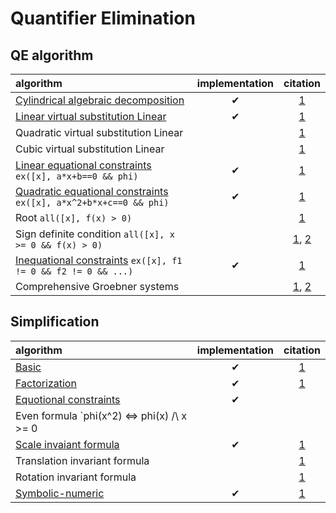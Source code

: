 # Quantifier Elimination

## QE algorithm

| algorithm | implementation | citation |
| :-- | :--: | :--: |
| [Cylindrical algebraic decomposition](cad.go) | ✔ | [1](cad.md) |
| [Linear virtual substitution Linear](vs.go) | ✔ | [1](https://www.sciencedirect.com/science/article/pii/S0747717188800038) |
| Quadratic virtual substitution Linear | | [1](https://link.springer.com/article/10.1007/s002000050055) |
| Cubic virtual substitution Linear |  | [1](https://dl.acm.org/doi/10.1145/190347.190425) |
| [Linear equational constraints](quadeq.go) `ex([x], a*x+b==0 && phi)` | ✔ | [1](https://dl.acm.org/doi/10.1145/164081.164140) |
| [Quadratic equational constraints](quadeq.go) `ex([x], a*x^2+b*x+c==0 && phi)` | ✔ | [1](https://dl.acm.org/doi/10.1145/164081.164140) |
| Root `all([x], f(x) > 0)` | | [1](https://link.springer.com/chapter/10.1007/978-3-7091-9459-1_19) |
| Sign definite condition `all([x], x >= 0 && f(x) > 0)` | | [1](https://www.tandfonline.com/doi/abs/10.1080/00207170600726550?journalCode=tcon20), [2](https://link.springer.com/chapter/10.1007/978-3-319-02297-0_17) |
| [Inequational constraints](neq.go) `ex([x], f1 != 0 && f2 != 0 && ...)` | ✔ | [1](https://repository.kulib.kyoto-u.ac.jp/dspace/bitstream/2433/224375/1/1976-06.pdf) |
| Comprehensive Groebner systems || [1](https://link.springer.com/chapter/10.1007/978-3-7091-9459-1_20), [2](https://dl.acm.org/doi/10.1145/2755996.2756646) |


## Simplification

| algorithm | implementation | citation |
| :-- | :--: | :--: |
| [Basic](simpl_basic.go) |✔| [1](https://www.sciencedirect.com/science/article/pii/S0747717197901231) |
| [Factorization](simpl_fctr.go) |✔| [1](https://www.sciencedirect.com/science/article/pii/S0747717197901231) |
| [Equotional constraints](simpl_reduce.go) |✔|
| Even formula `phi(x^2) <=> phi(x) /\ x >= 0 ||
| [Scale invaiant formula](simpl_homo.go) |✔| [1](https://dl.acm.org/doi/abs/10.1145/3087604.3087627) |
| Translation invariant formula || [1](https://dl.acm.org/doi/abs/10.1145/3087604.3087627) |
| Rotation invariant formula || [1](https://dl.acm.org/doi/abs/10.1145/3087604.3087627) |
| [Symbolic-numeric](simpl_num.go) |✔| [1](http://www.jssac.org/Editor/Suushiki/V24/V242.html) |
